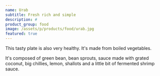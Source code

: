 ```yaml
---
name: Urab
subtitle: Fresh rich and simple
description: #
product_group: food
image: /assets/p/products/food/urab.jpg
featured: true
---
```

This tasty plate is also very healthy. It's made from boiled vegetables.

It's composed of green bean, bean sprouts, sauce made with grated coconut, big chillies, lemon, shallots and a little bit of fermented shrimp sauce.
